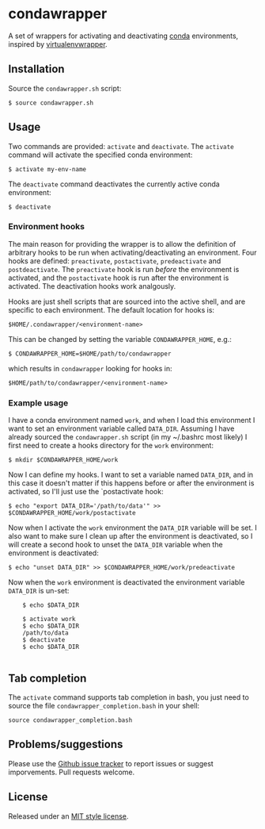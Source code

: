 # condawrapper

A set of wrappers for activating and deactivating
[conda](http://conda.pydata.org/docs/index.html) environments, inspired by
[virtualenvwrapper](http://virtualenvwrapper.readthedocs.org).


## Installation

Source the `condawrapper.sh` script:

    $ source condawrapper.sh


## Usage

Two commands are provided: `activate` and `deactivate`. The `activate`
command will activate the specified conda environment:

    $ activate my-env-name

The `deactivate` command deactivates the currently active conda environment:

    $ deactivate

### Environment hooks

The main reason for providing the wrapper is to allow the definition of
arbitrary hooks to be run when activating/deactivating an environment.
Four hooks are defined: `preactivate`, `postactivate`, `predeactivate` and
`postdeactivate`. The `preactivate` hook is run *before* the environment is
activated, and the `postactivate` hook is run after the environment is
activated. The deactivation hooks work analgously.

Hooks are just shell scripts that are sourced into the active shell, and are
specific to each environment. The default location for hooks is:

    $HOME/.condawrapper/<environment-name>

This can be changed by setting the variable `CONDAWRAPPER_HOME`, e.g.:

    $ CONDAWRAPPER_HOME=$HOME/path/to/condawrapper

which results in `condawrapper` looking for hooks in:

    $HOME/path/to/condawrapper/<environment-name>

### Example usage

I have a conda environment named `work`, and when I load this environment I
want to set an environment variable called `DATA_DIR`. Assuming I have already
sourced the `condawrapper.sh` script (in my ~/.bashrc most likely) I first need
to create a hooks directory for the `work` environment:

    $ mkdir $CONDAWRAPPER_HOME/work

Now I can define my hooks. I want to set a variable named `DATA_DIR`, and in
this case it doesn't matter if this happens before or after the environment is
activated, so I'll just use the `postactivate hook:

    $ echo "export DATA_DIR='/path/to/data'" >> $CONDAWRAPPER_HOME/work/postactivate

Now when I activate the `work` environment the `DATA_DIR` variable will be set.
I also want to make sure I clean up after the environment is deactivated, so I
will create a second hook to unset the `DATA_DIR` variable when the environment
is deactivated:

    $ echo "unset DATA_DIR" >> $CONDAWRAPPER_HOME/work/predeactivate

Now when the `work` environment is deactivated the environment variable
`DATA_DIR` is un-set:

```
    $ echo $DATA_DIR
    
    $ activate work
    $ echo $DATA_DIR
    /path/to/data
    $ deactivate
    $ echo $DATA_DIR
    
```

## Tab completion

The `activate` command supports tab completion in bash, you just need to
source the file `condawrapper_completion.bash` in your shell:

    source condawrapper_completion.bash


## Problems/suggestions

Please use the [Github issue tracker](https://github.com/ajdawson/condawrapper/issues)
to report issues or suggest imporvements. Pull requests welcome.


## License

Released under an [MIT style license](http://opensource.org/licenses/MIT).
